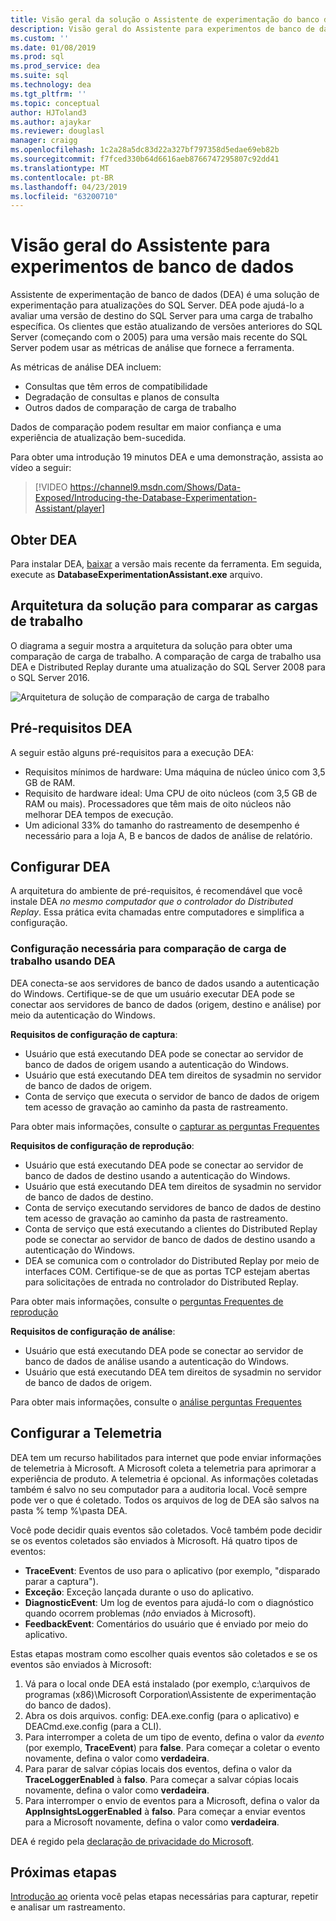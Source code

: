 ```yaml
---
title: Visão geral da solução o Assistente de experimentação do banco de dados para o SQL Server é atualizado
description: Visão geral do Assistente para experimentos de banco de dados
ms.custom: ''
ms.date: 01/08/2019
ms.prod: sql
ms.prod_service: dea
ms.suite: sql
ms.technology: dea
ms.tgt_pltfrm: ''
ms.topic: conceptual
author: HJToland3
ms.author: ajaykar
ms.reviewer: douglasl
manager: craigg
ms.openlocfilehash: 1c2a28a5dc83d22a327bf797358d5edae69eb82b
ms.sourcegitcommit: f7fced330b64d6616aeb8766747295807c92dd41
ms.translationtype: MT
ms.contentlocale: pt-BR
ms.lasthandoff: 04/23/2019
ms.locfileid: "63200710"
---
```

# <a name="overview-of-database-experimentation-assistant"></a>Visão geral do Assistente para experimentos de banco de dados

Assistente de experimentação de banco de dados (DEA) é uma solução de experimentação para atualizações do SQL Server. DEA pode ajudá-lo a avaliar uma versão de destino do SQL Server para uma carga de trabalho específica. Os clientes que estão atualizando de versões anteriores do SQL Server (começando com o 2005) para uma versão mais recente do SQL Server podem usar as métricas de análise que fornece a ferramenta. 

As métricas de análise DEA incluem:
- Consultas que têm erros de compatibilidade
- Degradação de consultas e planos de consulta
- Outros dados de comparação de carga de trabalho

Dados de comparação podem resultar em maior confiança e uma experiência de atualização bem-sucedida.

Para obter uma introdução 19 minutos DEA e uma demonstração, assista ao vídeo a seguir:

> [!VIDEO https://channel9.msdn.com/Shows/Data-Exposed/Introducing-the-Database-Experimentation-Assistant/player]

## <a name="get-dea"></a>Obter DEA

Para instalar DEA, [baixar](https://www.microsoft.com/download/details.aspx?id=54090) a versão mais recente da ferramenta. Em seguida, execute as **DatabaseExperimentationAssistant.exe** arquivo.

## <a name="solution-architecture-for-comparing-workloads"></a>Arquitetura da solução para comparar as cargas de trabalho

O diagrama a seguir mostra a arquitetura da solução para obter uma comparação de carga de trabalho. A comparação de carga de trabalho usa DEA e Distributed Replay durante uma atualização do SQL Server 2008 para o SQL Server 2016.

![Arquitetura de solução de comparação de carga de trabalho](./media/database-experimentation-assistant-overview/dea-overview-compare-solution-architecture.png)

## <a name="dea-prerequisites"></a>Pré-requisitos DEA

A seguir estão alguns pré-requisitos para a execução DEA:
- Requisitos mínimos de hardware: Uma máquina de núcleo único com 3,5 GB de RAM.
- Requisito de hardware ideal: Uma CPU de oito núcleos (com 3,5 GB de RAM ou mais). Processadores que têm mais de oito núcleos não melhorar DEA tempos de execução.
- Um adicional 33% do tamanho do rastreamento de desempenho é necessário para a loja A, B e bancos de dados de análise de relatório.

## <a name="configure-dea"></a>Configurar DEA

A arquitetura do ambiente de pré-requisitos, é recomendável que você instale DEA *no mesmo computador que o controlador do Distributed Replay*. Essa prática evita chamadas entre computadores e simplifica a configuração.

### <a name="required-configuration-for-workload-comparison-by-using-dea"></a>Configuração necessária para comparação de carga de trabalho usando DEA

DEA conecta-se aos servidores de banco de dados usando a autenticação do Windows. Certifique-se de que um usuário executar DEA pode se conectar aos servidores de banco de dados (origem, destino e análise) por meio da autenticação do Windows.

**Requisitos de configuração de captura**:

*   Usuário que está executando DEA pode se conectar ao servidor de banco de dados de origem usando a autenticação do Windows.
*   Usuário que está executando DEA tem direitos de sysadmin no servidor de banco de dados de origem.
*   Conta de serviço que executa o servidor de banco de dados de origem tem acesso de gravação ao caminho da pasta de rastreamento.

Para obter mais informações, consulte o [capturar as perguntas Frequentes](database-experimentation-assistant-capture-trace.md#frequently-asked-questions-about-trace-capture)

**Requisitos de configuração de reprodução**: 

*   Usuário que está executando DEA pode se conectar ao servidor de banco de dados de destino usando a autenticação do Windows.
*   Usuário que está executando DEA tem direitos de sysadmin no servidor de banco de dados de destino.
*   Conta de serviço executando servidores de banco de dados de destino tem acesso de gravação ao caminho da pasta de rastreamento.
*   Conta de serviço que está executando a clientes do Distributed Replay pode se conectar ao servidor de banco de dados de destino usando a autenticação do Windows.
*   DEA se comunica com o controlador do Distributed Replay por meio de interfaces COM. Certifique-se de que as portas TCP estejam abertas para solicitações de entrada no controlador do Distributed Replay.

Para obter mais informações, consulte o [perguntas Frequentes de reprodução](database-experimentation-assistant-replay-trace.md#frequently-asked-questions-about-trace-replay)

**Requisitos de configuração de análise**: 

*   Usuário que está executando DEA pode se conectar ao servidor de banco de dados de análise usando a autenticação do Windows.
*   Usuário que está executando DEA tem direitos de sysadmin no servidor de banco de dados de origem.

Para obter mais informações, consulte o [análise perguntas Frequentes](database-experimentation-assistant-create-report.md#frequently-asked-questions-about-analysis-reports)

## <a name="set-up-telemetry"></a>Configurar a Telemetria

DEA tem um recurso habilitados para internet que pode enviar informações de telemetria à Microsoft. A Microsoft coleta a telemetria para aprimorar a experiência de produto. A telemetria é opcional. As informações coletadas também é salvo no seu computador para a auditoria local. Você sempre pode ver o que é coletado. Todos os arquivos de log de DEA são salvos na pasta % temp %\\pasta DEA.

Você pode decidir quais eventos são coletados. Você também pode decidir se os eventos coletados são enviados à Microsoft. Há quatro tipos de eventos:

*   **TraceEvent**: Eventos de uso para o aplicativo (por exemplo, "disparado parar a captura").
*   **Exceção**: Exceção lançada durante o uso do aplicativo.
*   **DiagnosticEvent**: Um log de eventos para ajudá-lo com o diagnóstico quando ocorrem problemas (*não* enviados à Microsoft).
*   **FeedbackEvent**: Comentários do usuário que é enviado por meio do aplicativo.

Estas etapas mostram como escolher quais eventos são coletados e se os eventos são enviados à Microsoft:

1.  Vá para o local onde DEA está instalado (por exemplo, c:\\arquivos de programas (x86)\\Microsoft Corporation\\Assistente de experimentação do banco de dados).
2.  Abra os dois arquivos. config: DEA.exe.config (para o aplicativo) e DEACmd.exe.config (para a CLI).
3.  Para interromper a coleta de um tipo de evento, defina o valor da *evento* (por exemplo, **TraceEvent**) para **false**. Para começar a coletar o evento novamente, defina o valor como **verdadeira**.
4.  Para parar de salvar cópias locais dos eventos, defina o valor da **TraceLoggerEnabled** à **falso**. Para começar a salvar cópias locais novamente, defina o valor como **verdadeira**.
5.  Para interromper o envio de eventos para a Microsoft, defina o valor da **AppInsightsLoggerEnabled** à **falso**. Para começar a enviar eventos para a Microsoft novamente, defina o valor como **verdadeira**.

DEA é regido pela [declaração de privacidade do Microsoft](https://aka.ms/dea-privacy).

## <a name="next-steps"></a>Próximas etapas

[Introdução ao](database-experimentation-assistant-get-started.md) orienta você pelas etapas necessárias para capturar, repetir e analisar um rastreamento.
